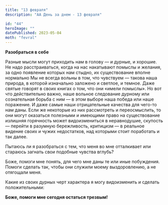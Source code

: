 ```yaml
---
title: "13 февраля"
description: "АА День за днем - 13 февраля"

id: "44"
heroImage: ""
datePublished: 2023-05-04
moth: "fevral"
---
```


**Разобраться в себе**

Разные мысли могут приходить нам в голову — и дурные, и хорошие. Не надо
расстраиваться, когда на нас накатывают помыслы и желания, за одно появление
которых нам стыдно, их существование вполне нормально Мы не всегда вольны в
том, что чувствуем — такова наша природа, в которой изначально заложено и
светлое, и темное. Даже святые говорят в своих книгах о том, что они «имели
помыслы». Но вот что действительно важно, наше вольное следование дурному или
сознательная борьба с ним — в этом выборе наша победа или наше поражение. И
даже самые наши отрицательные качества для чего-то нам даны. Если же некоторые
из них рассмотреть и переосмыслить, то они могут оказаться полезными и
имеющими право на существование излишняя горячность может видоизмениться в
неравнодушие, скупость — перейти в разумную бережливость, критицизм — в
реальное видение своих и чужих недостатков, над которыми стоит поработать и
так далее.

Пытаюсь ли я разобраться с тем, что меня во мне отталкивает или стараюсь
загнать свои подобные чувства вглубь?

Боже, помоги мне понять, для чего мне даны те или иные побуждения. Помоги
сделать так, чтобы они служили моему выздоровлению, а не отягощали меня.

Какие из своих дурных черт характера я могу видоизменить и сделать
положительными:

**Боже, помоги мне сегодня остаться трезвым!**
